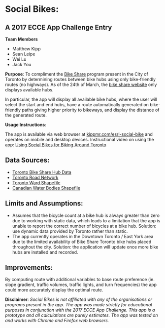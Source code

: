 Social Bikes:
=============
A 2017 ECCE App Challenge Entry
-------------------------------
**Team Members**

* Matthew Kipp
* Sean Leipe
* Wei Lu
* Jack You

**Purpose**: To compliment the [Bike Share](https://www.bikesharetoronto.com/) program present in the City of Toronto by determining routes between bike hubs using only bike-friendly routes (no highways). As of the 24th of March, the [bike share website](https://member.bikesharetoronto.com/stations) only displays available hubs. 

In particular, the app will display all available bike hubs, where the user will select the start and end hubs, have a route automatically generated on bike-friendly paths giving higher priority to bikeways, and display the distance of the generated route.

**Usage Instructions**:

The app is available via web browser at [kippmr.com/esri-social-bike](http://www.kippmr.com/esri-social-bikes/) and operates on mobile and desktop devices.
Instructional video on using the app: [Using Social Bikes for Biking Around Toronto](https://youtu.be/3iMuzuwukKc)

Data Sources:
-------------
* [Toronto Bike Share Hub Data](https://feeds.bikesharetoronto.com/stations/stations.xml)
* [Toronto Road Network](http://www1.toronto.ca/wps/portal/contentonly?vgnextoid=9ecd5f9cd70bb210VgnVCM1000003dd60f89RCRD&vgnextchannel=1a66e03bb8d1e310VgnVCM10000071d60f89RCRD)
* [Toronto Ward Shapefile](http://www1.toronto.ca/wps/portal/contentonly?vgnextoid=71d9c7e6e34b6410VgnVCM10000071d60f89RCRD)
* [Canadian Water Bodies Shapefile](http://geogratis.gc.ca/api/en/nrcan-rncan/ess-sst/87066e9a-94ee-680a-b1ba-591f4688db7d.html)

Limits and Assumptions:
-----------------------
* Assumes that the bicycle count at a bike hub is always greater than zero due to working with static data, which leads to a limitation that the app is unable to report the correct number of bicycles at a bike hub. Solution: use dynamic data provided by Toronto rather than static.
* The app currently operates in the Downtown Toronto / East York area due to the limited availability of Bike Share Toronto bike hubs placed throughout the city. Solution: the application will update once more bike hubs are installed and recorded.

Improvements:
-------------
By computing route with additional variables to base route preference (ie. slope gradient, traffic volumes, traffic lights, and turn frequencies) the app could more accurately display the optimal route.

**Disclaimer**: *Social Bikes is not affiliated with any of the organisations or programs present in the app. The app was made strictly for educational purposes in conjunction with the 2017 ECCE App Challenge. This app is a prototype and all calculations are purely estimates. The app was tested on and works with Chrome and Firefox web browsers.*
